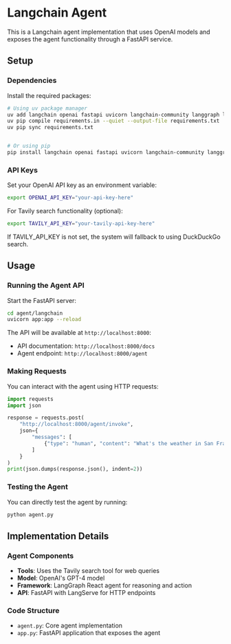 # Langchain Agent

This is a Langchain agent implementation that uses OpenAI models and exposes the agent functionality through a FastAPI service.

## Setup

### Dependencies
Install the required packages:
```bash
# Using uv package manager
uv add langchain openai fastapi uvicorn langchain-community langgraph langserve duckduckgo-search
uv pip compile requirements.in --quiet --output-file requirements.txt
uv pip sync requirements.txt


# Or using pip
pip install langchain openai fastapi uvicorn langchain-community langgraph langserve duckduckgo-search
```

### API Keys
Set your OpenAI API key as an environment variable:
```bash
export OPENAI_API_KEY="your-api-key-here"
```

For Tavily search functionality (optional):
```bash
export TAVILY_API_KEY="your-tavily-api-key-here"
```
If TAVILY_API_KEY is not set, the system will fallback to using DuckDuckGo search.

## Usage

### Running the Agent API
Start the FastAPI server:
```bash
cd agent/langchain
uvicorn app:app --reload
```

The API will be available at `http://localhost:8000`:
- API documentation: `http://localhost:8000/docs`
- Agent endpoint: `http://localhost:8000/agent`

### Making Requests
You can interact with the agent using HTTP requests:

```python
import requests
import json

response = requests.post(
    "http://localhost:8000/agent/invoke",
    json={
        "messages": [
            {"type": "human", "content": "What's the weather in San Francisco?"}
        ]
    }
)
print(json.dumps(response.json(), indent=2))
```

### Testing the Agent
You can directly test the agent by running:
```bash
python agent.py
```

## Implementation Details

### Agent Components
- **Tools**: Uses the Tavily search tool for web queries
- **Model**: OpenAI's GPT-4 model
- **Framework**: LangGraph React agent for reasoning and action
- **API**: FastAPI with LangServe for HTTP endpoints

### Code Structure
- `agent.py`: Core agent implementation
- `app.py`: FastAPI application that exposes the agent
